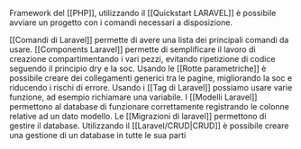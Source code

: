 Framework del [[PHP]], utilizzando il [[Quickstart LARAVEL]] è possibile avviare un progetto con i comandi necessari a disposizione.

[[Comandi di Laravel]] permette di avere una lista dei principali comandi da usare.
[[Components Laravel]] permette di semplificare il lavoro di creazione compartimentando i vari pezzi, evitando ripetizione di codice seguendo il principio dry e la soc.
Usando le [[Rotte parametriche]] è possibile creare dei collegamenti generici tra le pagine, migliorando la soc e riducendo i rischi di errore.
Usando i [[Tag di Laravel]] possiamo usare varie funzione, ad esempio richiamare una variabile.
I [[Modelli Laravel]] permettono al database di funzionare correttamente registrando le colonne relative ad un dato modello.
Le [[Migrazioni di laravel]] permettono di gestire il database.
Utilizzando il [[Laravel/CRUD|CRUD]] è possibile creare una gestione di un database in tutte le sua parti